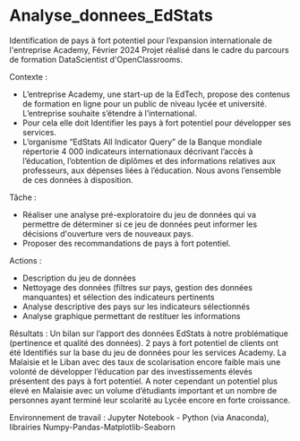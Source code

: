 # Analyse_donnees_EdStats
Identification de pays à fort potentiel pour l’expansion internationale de l'entreprise Academy, Février 2024
Projet réalisé dans le cadre du parcours de formation DataScientist d'OpenClassrooms.

Contexte : 
-	L’entreprise Academy, une start-up de la EdTech, propose des contenus de formation en ligne pour un public de niveau lycée et université. L’entreprise souhaite s’étendre à l’international. 
-	Pour cela elle doit Identifier les pays à fort potentiel pour développer ses services.
-	L’organisme “EdStats All Indicator Query” de la Banque mondiale répertorie 4 000 indicateurs internationaux décrivant l’accès à l’éducation, l’obtention de diplômes et des informations relatives aux professeurs, aux dépenses liées à l’éducation. Nous avons l’ensemble de ces données à disposition.

Tâche :
-	Réaliser une analyse pré-exploratoire du jeu de données qui va permettre de déterminer si ce jeu de données peut informer les décisions d'ouverture vers de nouveaux pays. 
-	Proposer des recommandations de pays à fort potentiel.

Actions : 
-	Description du jeu de données
-	Nettoyage des données (filtres sur pays, gestion des données manquantes) et sélection des indicateurs pertinents
-	Analyse descriptive des pays sur les indicateurs sélectionnés 
-	Analyse graphique permettant de restituer les informations

Résultats : 
Un bilan sur l’apport des données EdStats à notre problématique (pertinence et qualité des données).
2 pays à fort potentiel de clients ont été Identifiés sur la base du jeu de données pour les services Academy. La Malaisie et le Liban avec des taux de scolarisation encore faible mais une volonté de développer l’éducation par des investissements élevés présentent des pays à fort potentiel.
A noter cependant un potentiel plus élevé en Malaisie avec un volume d’étudiants important et un nombre de personnes ayant terminé leur scolarité au Lycée encore en forte croissance.

Environnement de travail : Jupyter Notebook - Python (via Anaconda), librairies Numpy-Pandas-Matplotlib-Seaborn
